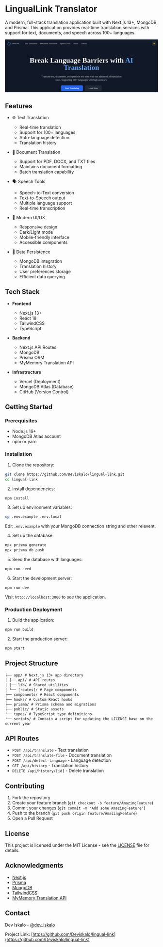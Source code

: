 # LingualLink Translator

A modern, full-stack translation application built with Next.js 13+, MongoDB, and Prisma. This application provides real-time translation services with support for text, documents, and speech across 100+ languages.

![LingualLink Translator Screenshot](./public/readme_banner.png)

## Features

- 🌐 Text Translation

  - Real-time translation
  - Support for 100+ languages
  - Auto-language detection
  - Translation history

- 📄 Document Translation

  - Support for PDF, DOCX, and TXT files
  - Maintains document formatting
  - Batch translation capability

- 🗣️ Speech Tools

  - Speech-to-Text conversion
  - Text-to-Speech output
  - Multiple language support
  - Real-time transcription

- 🎨 Modern UI/UX

  - Responsive design
  - Dark/Light mode
  - Mobile-friendly interface
  - Accessible components

- 💾 Data Persistence
  - MongoDB integration
  - Translation history
  - User preferences storage
  - Efficient data querying

## Tech Stack

- **Frontend**

  - Next.js 13+
  - React 18
  - TailwindCSS
  - TypeScript

- **Backend**

  - Next.js API Routes
  - MongoDB
  - Prisma ORM
  - MyMemory Translation API

- **Infrastructure**
  - Vercel (Deployment)
  - MongoDB Atlas (Database)
  - GitHub (Version Control)

## Getting Started

### Prerequisites

- Node.js 16+
- MongoDB Atlas account
- npm or yarn

### Installation

1. Clone the repository:

```bash
git clone https://github.com/Deviskalo/lingual-link.git
cd lingual-link
```

2. Install dependencies:

```bash
npm install
```

3. Set up environment variables:

```bash
cp .env.example .env.local
```

Edit `.env.example` with your MongoDB connection string and other relevent.

4. Set up the database:

```bash
npx prisma generate
npx prisma db push
```

5. Seed the database with languages:

```bash
npm run seed
```

6. Start the development server:

```bash
npm run dev
```

Visit `http://localhost:3000` to see the application.

### Production Deployment

1. Build the application:

```bash
npm run build
```

2. Start the production server:

```bash
npm start
```

## Project Structure

```ai-translator/
├── app/ # Next.js 13+ app directory
│ ├── api/ # API routes
│ ├── lib/ # Shared utilities
│ └── [routes]/ # Page components
├── components/ # React components
├── hooks/ # Custom React hooks
├── prisma/ # Prisma schema and migrations
├── public/ # Static assets
└── types/ # TypeScript type definitions
└── scripts/ # Contain a script for updating the LICENSE base on the current year
```

## API Routes

- `POST /api/translate` - Text translation
- `POST /api/translate-file` - Document translation
- `POST /api/detect-language` - Language detection
- `GET /api/history` - Translation history
- `DELETE /api/history/[id]` - Delete translation

## Contributing

1. Fork the repository
2. Create your feature branch (`git checkout -b feature/AmazingFeature`)
3. Commit your changes (`git commit -m 'Add some AmazingFeature'`)
4. Push to the branch (`git push origin feature/AmazingFeature`)
5. Open a Pull Request

## License

This project is licensed under the MIT License - see the [LICENSE](LICENSE) file for details.

## Acknowledgments

- [Next.js](https://nextjs.org/)
- [Prisma](https://www.prisma.io/)
- [MongoDB](https://www.mongodb.com/)
- [TailwindCSS](https://tailwindcss.com/)
- [MyMemory Translation API](https://mymemory.translated.net/)

## Contact

Dev Iskalo - [@dev_iskalo](https://twitter.com/@dev_iskalo)

Project Link: [https://github.com/Deviskalo/lingual-link](https://github.com/Deviskalo/lingual-link)
